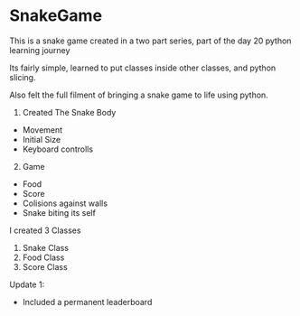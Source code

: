 # SnakeGame
This is a snake game created in a two part series, part of the day 20 python learning journey

Its fairly simple, learned to put classes inside other classes, and python slicing. 

Also felt the full filment of bringing a snake game to life using python.

1) Created The Snake Body
  - Movement
  - Initial Size
  - Keyboard controlls
  
2)  Game 
  - Food
  - Score
  - Colisions against walls
  - Snake biting its self
  
 I created 3 Classes
 
 1) Snake Class
 2) Food Class
 3) Score Class

Update 1:
 - Included a permanent leaderboard
